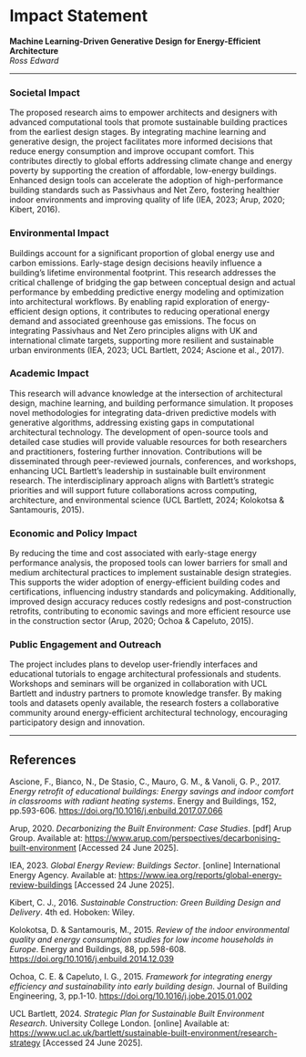 # Impact Statement

**Machine Learning-Driven Generative Design for Energy-Efficient Architecture**  
*Ross Edward*

---

### Societal Impact

The proposed research aims to empower architects and designers with advanced computational tools that promote sustainable building practices from the earliest design stages. By integrating machine learning and generative design, the project facilitates more informed decisions that reduce energy consumption and improve occupant comfort. This contributes directly to global efforts addressing climate change and energy poverty by supporting the creation of affordable, low-energy buildings. Enhanced design tools can accelerate the adoption of high-performance building standards such as Passivhaus and Net Zero, fostering healthier indoor environments and improving quality of life (IEA, 2023; Arup, 2020; Kibert, 2016).

### Environmental Impact

Buildings account for a significant proportion of global energy use and carbon emissions. Early-stage design decisions heavily influence a building’s lifetime environmental footprint. This research addresses the critical challenge of bridging the gap between conceptual design and actual performance by embedding predictive energy modeling and optimization into architectural workflows. By enabling rapid exploration of energy-efficient design options, it contributes to reducing operational energy demand and associated greenhouse gas emissions. The focus on integrating Passivhaus and Net Zero principles aligns with UK and international climate targets, supporting more resilient and sustainable urban environments (IEA, 2023; UCL Bartlett, 2024; Ascione et al., 2017).

### Academic Impact

This research will advance knowledge at the intersection of architectural design, machine learning, and building performance simulation. It proposes novel methodologies for integrating data-driven predictive models with generative algorithms, addressing existing gaps in computational architectural technology. The development of open-source tools and detailed case studies will provide valuable resources for both researchers and practitioners, fostering further innovation. Contributions will be disseminated through peer-reviewed journals, conferences, and workshops, enhancing UCL Bartlett’s leadership in sustainable built environment research. The interdisciplinary approach aligns with Bartlett’s strategic priorities and will support future collaborations across computing, architecture, and environmental science (UCL Bartlett, 2024; Kolokotsa & Santamouris, 2015).

### Economic and Policy Impact

By reducing the time and cost associated with early-stage energy performance analysis, the proposed tools can lower barriers for small and medium architectural practices to implement sustainable design strategies. This supports the wider adoption of energy-efficient building codes and certifications, influencing industry standards and policymaking. Additionally, improved design accuracy reduces costly redesigns and post-construction retrofits, contributing to economic savings and more efficient resource use in the construction sector (Arup, 2020; Ochoa & Capeluto, 2015).

### Public Engagement and Outreach

The project includes plans to develop user-friendly interfaces and educational tutorials to engage architectural professionals and students. Workshops and seminars will be organized in collaboration with UCL Bartlett and industry partners to promote knowledge transfer. By making tools and datasets openly available, the research fosters a collaborative community around energy-efficient architectural technology, encouraging participatory design and innovation.

---

## References

Ascione, F., Bianco, N., De Stasio, C., Mauro, G. M., & Vanoli, G. P., 2017. *Energy retrofit of educational buildings: Energy savings and indoor comfort in classrooms with radiant heating systems*. Energy and Buildings, 152, pp.593-606. https://doi.org/10.1016/j.enbuild.2017.07.066

Arup, 2020. *Decarbonizing the Built Environment: Case Studies*. [pdf] Arup Group. Available at: <https://www.arup.com/perspectives/decarbonising-built-environment> [Accessed 24 June 2025].

IEA, 2023. *Global Energy Review: Buildings Sector*. [online] International Energy Agency. Available at: <https://www.iea.org/reports/global-energy-review-buildings> [Accessed 24 June 2025].

Kibert, C. J., 2016. *Sustainable Construction: Green Building Design and Delivery*. 4th ed. Hoboken: Wiley.

Kolokotsa, D. & Santamouris, M., 2015. *Review of the indoor environmental quality and energy consumption studies for low income households in Europe*. Energy and Buildings, 88, pp.598-608. https://doi.org/10.1016/j.enbuild.2014.12.039

Ochoa, C. E. & Capeluto, I. G., 2015. *Framework for integrating energy efficiency and sustainability into early building design*. Journal of Building Engineering, 3, pp.1-10. https://doi.org/10.1016/j.jobe.2015.01.002

UCL Bartlett, 2024. *Strategic Plan for Sustainable Built Environment Research*. University College London. [online] Available at: <https://www.ucl.ac.uk/bartlett/sustainable-built-environment/research-strategy> [Accessed 24 June 2025].
